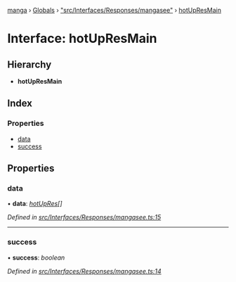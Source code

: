 [manga](../README.md) › [Globals](../globals.md) › ["src/Interfaces/Responses/mangasee"](../modules/_src_interfaces_responses_mangasee_.md) › [hotUpResMain](_src_interfaces_responses_mangasee_.hotupresmain.md)

# Interface: hotUpResMain

## Hierarchy

* **hotUpResMain**

## Index

### Properties

* [data](_src_interfaces_responses_mangasee_.hotupresmain.md#data)
* [success](_src_interfaces_responses_mangasee_.hotupresmain.md#success)

## Properties

###  data

• **data**: *[hotUpRes](_src_interfaces_responses_mangasee_.hotupres.md)[]*

*Defined in [src/Interfaces/Responses/mangasee.ts:15](https://github.com/tushar1210/manga-node/blob/8c3a793/src/Interfaces/Responses/mangasee.ts#L15)*

___

###  success

• **success**: *boolean*

*Defined in [src/Interfaces/Responses/mangasee.ts:14](https://github.com/tushar1210/manga-node/blob/8c3a793/src/Interfaces/Responses/mangasee.ts#L14)*
